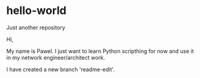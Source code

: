 # hello-world
Just another repository

Hi,

My name is Pawel. I just want to learn Python scripthing for now and use it in my network engineer/architect work.

I have created a new branch 'readme-edit'.



